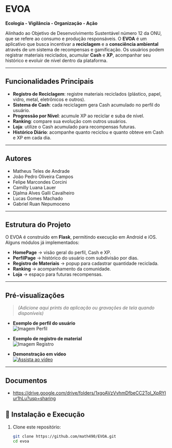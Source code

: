 # EVOA

**Ecologia - Vigilância - Organização - Ação**  

Alinhado ao Objetivo de Desenvolvimento Sustentável número 12 da ONU, que se refere ao consumo e produção responsáveis. O **EVOA** é um aplicativo que busca incentivar a **reciclagem** e a **consciência ambiental** através de um sistema de recompensas e gamificação.
Os usuários podem registrar materiais reciclados, acumular **Cash** e **XP**, acompanhar seu histórico e evoluir de nível dentro da plataforma.

---

## Funcionalidades Principais
- **Registro de Reciclagem**: registre materiais reciclados (plástico, papel, vidro, metal, eletrônicos e outros).
- **Sistema de Cash**: cada reciclagem gera Cash acumulado no perfil do usuário.  
- **Progressão por Nível**: acumule XP ao reciclar e suba de nível.  
- **Ranking**: compare sua evolução com outros usuários.
- **Loja**: utilize o Cash acumulado para recompensas futuras.
- **Histórico Diário**: acompanhe quanto reciclou e quanto obteve em Cash e XP em cada dia.

---

## Autores
- Matheus Teles de Andrade
- João Pedro Oliveira Campos
- Felipe Marcondes Corcini
- Camilly Luana Lauer
- Djalma Alves Galli Cavalheiro
- Lucas Gomes Machado
- Gabriel Ruan Nepumoceno

---

## Estrutura do Projeto
O EVOA é construído em **Flask**, permitindo execução em Android e iOS.  
Alguns módulos já implementados:  
- **HomePage** → visão geral do perfil, Cash e XP.  
- **PerfilPage** → histórico do usuário com subdivisão por dias.  
- **Registro de Materiais** → popup para cadastrar quantidade reciclada.  
- **Ranking** → acompanhamento da comunidade.  
- **Loja** → espaço para futuras recompensas.  

---

## Pré-visualizações
> *(Adicione aqui prints da aplicação ou gravações de tela quando disponíveis)*  

- **Exemplo de perfil do usuário**  
  ![Imagem Perfil](docs/images/perfil.png)  

- **Exemplo de registro de material**  
  ![Imagem Registro](docs/images/registro.png)  

- **Demonstração em vídeo**  
  [![Assista ao vídeo](docs/images/video_thumb.png)](docs/videos/demo.mp4)  

---

## Documentos
- https://drive.google.com/drive/folders/1xgoAVzVvhmDfbeCC2Tol_XpRYIur1hLu?usp=sharing

## 🔧 Instalação e Execução
1. Clone este repositório:  
   ```bash
   git clone https://github.com/math490/EVOA.git
   cd evoa
